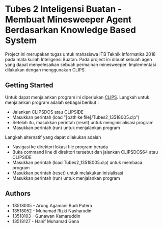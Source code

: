 # Tubes 2 Inteligensi Buatan - Membuat Minesweeper Agent Berdasarkan Knowledge Based System
Project ini merupakan tugas untuk mahasiswa ITB Teknik Informatika 2018 pada mata kuliah Inteligensi Buatan. Pada project ini dibuat sebuah agen yang dapat menyelesaikan sebuah permainan minesweeper. Implementasi dilakukan dengan menggunakan CLIPS.

## Getting Started
Untuk dapat menjalankan program ini diperlukan [CLIPS](http://www.clipsrules.net/Downloads.html). Langkah untuk menjalankan program adalah sebagai berikut :
* Jalankan CLIPSDOS atau CLIPSIDE
* Masukkan perintah (load "[path ke file]/Tubes2_13518005.clp")
* Setelah itu, masukkan perintah (reset) untuk menginisialisasi program
* Masukkan perintah (run) untuk menjalankan program

Langkah alternatif yang dapat dilakukan adalah
* Navigasi ke direktori lokasi file program berada
* Buka command line di direktori tersebut dan jalankan CLIPSDOS64 atau CLIPSIDE
* Masukkan perintah (load Tubes2_13518005.clp) untuk membaca program
* Masukkan perintah (reset) untuk melakukan inisialisasi
* Masukkan perintah (run) untuk menjalankan program

## Authors
* 13518005 - Arung Agamani Budi Putera
* 13518052 - Muhamad Rizki Nasharudin
* 13518103 - Gunawan Kamaruddin
* 13518127 - Hanif Muhamad Gana
